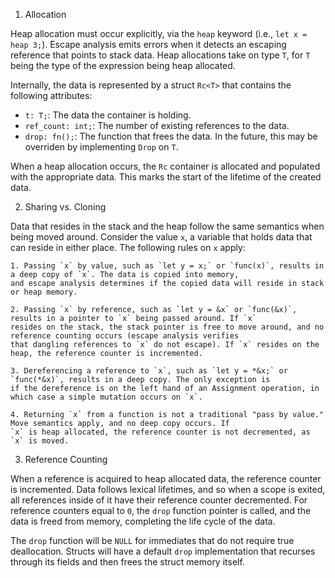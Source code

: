 1. Allocation

Heap allocation must occur explicitly, via the `heap` keyword (i.e., `let x = heap 3;`). Escape analysis emits errors
when it detects an escaping reference that points to stack data. Heap allocations take on type `T`, for `T` being the 
type of the expression being heap allocated.

Internally, the data is represented by a struct `Rc<T>` that contains the following attributes:
- `t: T;`: The data the container is holding.
- `ref_count: int;`: The number of existing references to the data.
- `drop: fn();`: The function that frees the data. In the future, this may be overriden by implementing `Drop` on `T`.

When a heap allocation occurs, the `Rc` container is allocated and populated with the appropriate data. This marks the
start of the lifetime of the created data.

2. Sharing vs. Cloning

Data that resides in the stack and the heap follow the same semantics when being moved around. Consider the value `x`,
a variable that holds data that can reside in either place. The following rules on `x` apply:

    1. Passing `x` by value, such as `let y = x;` or `func(x)`, results in a deep copy of `x`. The data is copied into memory,
    and escape analysis determines if the copied data will reside in stack or heap memory.

    2. Passing `x` by reference, such as `let y = &x` or `func(&x)`, results in a pointer to `x` being passed around. If `x`
    resides on the stack, the stack pointer is free to move around, and no reference counting occurs (escape analysis verifies
    that dangling references to `x` do not escape). If `x` resides on the heap, the reference counter is incremented.

    3. Dereferencing a reference to `x`, such as `let y = *&x;` or `func(*&x)`, results in a deep copy. The only exception is
    if the dereference is on the left hand of an Assignment operation, in which case a simple mutation occurs on `x`.

    4. Returning `x` from a function is not a traditional "pass by value." Move semantics apply, and no deep copy occurs. If
    `x` is heap allocated, the reference counter is not decremented, as `x` is moved.

3. Reference Counting

When a reference is acquired to heap allocated data, the reference counter is incremented. Data follows lexical lifetimes, and
so when a scope is exited, all references inside of it have their reference counter decremented. For reference counters equal
to `0`, the `drop` function pointer is called, and the data is freed from memory, completing the life cycle of the data.

The `drop` function will be `NULL` for immediates that do not require true deallocation. Structs will have a default
`drop` implementation that recurses through its fields and then frees the struct memory itself.